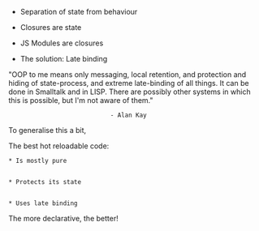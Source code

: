 








 * Separation of state from behaviour


 * Closures are state


 * JS Modules are closures



















 * The solution: Late binding
























"OOP to me means only messaging, local retention, and protection and hiding of state-process, and extreme late-binding of all things. It can be done in Smalltalk and in LISP. There are possibly other systems in which this is possible, but I'm not aware of them."

                                - Alan Kay


















To generalise this a bit,


The best hot reloadable code:


    * Is mostly pure


    * Protects its state


    * Uses late binding


















  The more declarative, the better!


